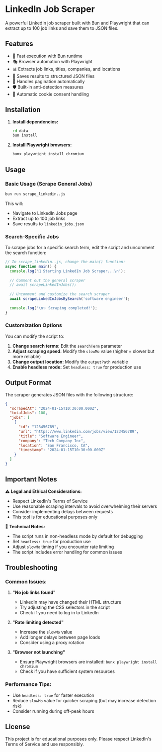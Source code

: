 # LinkedIn Job Scraper

A powerful LinkedIn job scraper built with Bun and Playwright that can extract up to 100 job links and save them to JSON files.

## Features

- 🚀 Fast execution with Bun runtime
- 🎭 Browser automation with Playwright
- 📊 Extracts job links, titles, companies, and locations
- 💾 Saves results to structured JSON files
- 🔄 Handles pagination automatically
- 🛡️ Built-in anti-detection measures
- 🍪 Automatic cookie consent handling

## Installation

1. **Install dependencies:**
   ```bash
   cd data
   bun install
   ```

2. **Install Playwright browsers:**
   ```bash
   bunx playwright install chromium
   ```

## Usage

### Basic Usage (Scrape General Jobs)

```bash
bun run scrape_linkedin..js
```

This will:
- Navigate to LinkedIn Jobs page
- Extract up to 100 job links
- Save results to `linkedin_jobs.json`

### Search-Specific Jobs

To scrape jobs for a specific search term, edit the script and uncomment the search function:

```javascript
// In scrape_linkedin..js, change the main() function:
async function main() {
  console.log('🚀 Starting LinkedIn Job Scraper...\n');
  
  // Comment out the general scraper
  // await scrapeLinkedInJobs();
  
  // Uncomment and customize the search scraper
  await scrapeLinkedInJobsBySearch('software engineer');
  
  console.log('\n✨ Scraping completed!');
}
```

### Customization Options

You can modify the script to:

1. **Change search terms:** Edit the `searchTerm` parameter
2. **Adjust scraping speed:** Modify the `slowMo` value (higher = slower but more reliable)
3. **Change output location:** Modify the `outputPath` variable
4. **Enable headless mode:** Set `headless: true` for production use

## Output Format

The scraper generates JSON files with the following structure:

```json
{
  "scrapedAt": "2024-01-15T10:30:00.000Z",
  "totalJobs": 100,
  "jobs": [
    {
      "id": "123456789",
      "url": "https://www.linkedin.com/jobs/view/123456789",
      "title": "Software Engineer",
      "company": "Tech Company Inc",
      "location": "San Francisco, CA",
      "timestamp": "2024-01-15T10:30:00.000Z"
    }
  ]
}
```

## Important Notes

⚠️ **Legal and Ethical Considerations:**
- Respect LinkedIn's Terms of Service
- Use reasonable scraping intervals to avoid overwhelming their servers
- Consider implementing delays between requests
- This tool is for educational purposes only

🔧 **Technical Notes:**
- The script runs in non-headless mode by default for debugging
- Set `headless: true` for production use
- Adjust `slowMo` timing if you encounter rate limiting
- The script includes error handling for common issues

## Troubleshooting

### Common Issues:

1. **"No job links found"**
   - LinkedIn may have changed their HTML structure
   - Try adjusting the CSS selectors in the script
   - Check if you need to log in to LinkedIn

2. **"Rate limiting detected"**
   - Increase the `slowMo` value
   - Add longer delays between page loads
   - Consider using a proxy rotation

3. **"Browser not launching"**
   - Ensure Playwright browsers are installed: `bunx playwright install chromium`
   - Check if you have sufficient system resources

### Performance Tips:

- Use `headless: true` for faster execution
- Reduce `slowMo` value for quicker scraping (but may increase detection risk)
- Consider running during off-peak hours

## License

This project is for educational purposes only. Please respect LinkedIn's Terms of Service and use responsibly. 